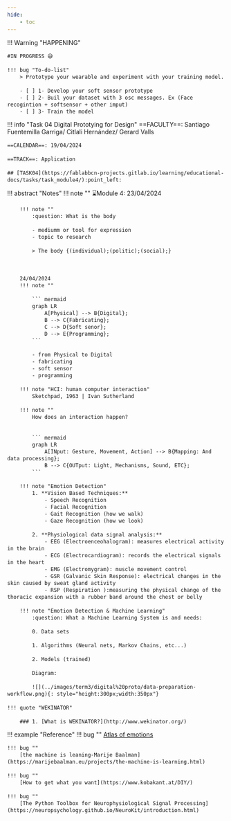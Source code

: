 ```yaml
---
hide:
    - toc
---
```




!!! Warning "HAPPENING"  
    
    #IN PROGRESS 😅

    !!! bug "To-do-list"
        > Prototype your wearable and experiment with your training model. 
        
        - [ ] 1- Develop your soft sensor prototype 
        - [ ] 2- Buil your dataset with 3 osc messages. Ex (Face recogintion + softsensor + other imput) 
        - [ ] 3- Train the model
        


!!! info "Task 04 Digital Prototying for Design"
    ==FACULTY==: Santiago Fuentemilla Garriga/ Citlali Hernández/ Gerard Valls

    ==CALENDAR==: 19/04/2024 

    ==TRACK==: Application

    ## [TASK04](https://fablabbcn-projects.gitlab.io/learning/educational-docs/tasks/task_module4/):point_left:

    
!!! abstract "Notes"
    !!! note ""
        ⌛Module 4: 23/04/2024

        !!! note ""
            :question: What is the body

            - mediumm or tool for expression
            - topic to research
        
            > The body {(individual);(politic);(social);}



        24/04/2024
        !!! note ""

            ``` mermaid
            graph LR
                A[Physical] --> B{Digital};
                B --> C{Fabricating};
                C --> D{Soft senor};
                D --> E{Programming};
            ```

            - from Physical to Digital 
            - fabricating 
            - soft sensor 
            - programming

        !!! note "HCI: human computer interaction"
            Sketchpad, 1963 | Ivan Sutherland

        !!! note ""
            How does an interaction happen?


            ``` mermaid
            graph LR
                A[INput: Gesture, Movement, Action] --> B{Mapping: And data processing};
                B --> C{OUTput: Light, Mechanisms, Sound, ETC};
            ```
    
        !!! note "Emotion Detection"
            1. **Vision Based Techniques:**
                - Speech Recognition
                - Facial Recognition
                - Gait Recognition (how we walk)
                - Gaze Recognition (how we look)

            2. **Physiological data signal analysis:**
                - EEG (Electroenceohalogram): measures electrical activity in the brain
                - ECG (Electrocardiogram): records the electrical signals in the heart
                - EMG (Electromygram): muscle movement control
                - GSR (Galvanic Skin Response): electrical changes in the skin caused by sweat gland activity
                - RSP (Respiration ):measuring the physical change of the thoracic expansion with a rubber band around the chest or belly

        !!! note "Emotion Detection & Machine Learning"
            :question: What a Machine Learning System is and needs:

            0. Data sets

            1. Algorithms (Neural nets, Markov Chains, etc...)

            2. Models (trained)

            Diagram:

            ![](../images/term3/digital%20proto/data-preparation-workflow.png){: style="height:300px;width:350px"}

    !!! quote "WEKINATOR"

        ### 1. [What is WEKINATOR?](http://www.wekinator.org/)
            
    



 
!!! example "Reference"
    !!! bug ""
        [Atlas of emotions](https://atlasofemotions.org/)

    !!! bug ""
        [the machine is leaning-Marije Baalman](https://marijebaalman.eu/projects/the-machine-is-learning.html)

    !!! bug ""
        [How to get what you want](https://www.kobakant.at/DIY/)

    !!! bug ""
        [The Python Toolbox for Neurophysiological Signal Processing](https://neuropsychology.github.io/NeuroKit/introduction.html)
